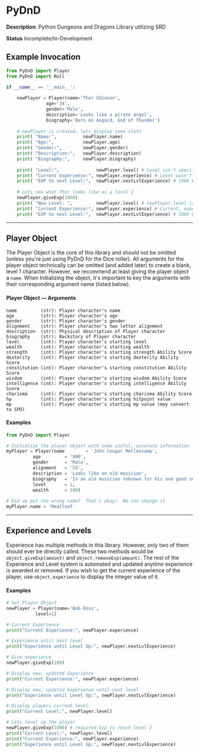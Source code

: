 # PyDnD

**Description**:
Python Dungeons and Dragons Library utilizing SRD

**Status**
Incomplete/In-Development

## Example Invocation

```python
from PyDnD import Player
from PyDnD import Roll

if __name__ == '__main__':
		
	newPlayer = Player(name='Thor Odinson', 
			   age='34', 
			   gender='Male', 
			   description='Looks like a pirate angel', 
			   biography='Born on Asgard, God of Thunder')
		
	# newPlayer is created, lets display some stats
	print( "Name:",          newPlayer.name)
	print( "Age:",           newPlayer.age)
	print( "Gender:",        newPlayer.gender)
	print( "Description:",   newPlayer.description)
	print( "Biography:",     newPlayer.biography)
	
	print( "Level:",              newPlayer.level) # Level isn't specified in creation, so level is 1
	print( "Current Experience:", newPlayer.experience) # Level wasn't specified, so current xp is 0
	print( "EXP to next Level:",  newPlayer.nextLvlExperience) # 1000 Experience is required to get to level 2
	
	# Lets see what Thor looks like as a level 2
	newPlayer.giveExp(1000)
	print( "New Level: ",         newPlayer.level) # newPlayer.level is automatically increased when XP threshold increases
	print( "Current Experience:", newPlayer.experience) # Current, experience after leveling up
	print( "EXP to next Level:",  newPlayer.nextLvlExperience) # 3000 Experience is required to get to level 3
  ```
***

## Player Object

  The Player Object is the core of this library and should not be omitted (unless you're just using PyDnD for the Dice roller).  All arguments for the player object technically can be omitted (and added later) to create a blank, level 1 character.  However, we recommend at least giving the player object a `name`.  When Initializing the object, it's important to key the arguments with their corresponding argument name (listed below).
  
#### Player Object — Arguments
```
name         (str): Player character's name
age          (str): Player character's age
gender       (str): Player character's gender
alignment    (str): Player character's two letter alignment
description  (str): Physical description of Player character
biography    (str): Backstory of Player character	
level        (int): Player character's starting level
wealth       (int): Player character's starting wealth	
strength     (int): Player character's starting strength Ability Score
dexterity    (int): Player character's starting dexterity Ability Score
constitution (int): Player character's starting constitution Ability Score
wisdom       (int): Player character's starting wisdom Ability Score
intelligence (int): Player character's starting intelligence Ability Score
charisma     (int): Player character's starting charisma Ability Score
hp           (int): Player character's starting hitpoint value
mp           (int): Player character's starting mp value (may convert to SPD)
```

#### Examples
```python
from PyDnD import Player

# Initialize the player object with some useful, accurate information
myPlayer = Player(name        = 'John Cougar Mellencamp',
		  age         = '900',
		  gender      = 'Male',
		  alignment   = 'CG',
		  description = 'Looks like an old musician',
		  biography   = 'Is an old musician reknown for his one good song',
		  level       = 1,
		  wealth      = 100)	  
		  
# Did we put the wrong name?  That's okay!  We can change it
myPlayer.name = 'Meatloaf'
```
***

## Experience and Levels

  Experience has multiple methods in this library.  However, only two of them should ever be directly called.  These two methods would be `object.giveExp(amount)` and `object.removeExp(amount)`.  The rest of the Experience and Level system is automated and updated anytime experience is awarded or removed.  If you wish to get the current experience of the player, use `object.experience` to display the integer value of it.

#### Examples
```python
# Set Player Object
newPlayer = Player(name='Bob Ross',
		   level=1)

# Current Experience
print("Current Experience:", newPlayer.experience)

# Experience until next level
print("Experience until Level Up:", newPlayer.nextLvlExperience)

# Give experience
newPlayer.giveExp(100)

# Display new, updated Experience
print("Current Experience:", newPlayer.experience)

# Display new, updated Experience until next level
print("Experience until Level Up:", newPlayer.nextLvlExperience)

# Display players current level
print("Current Level:", newPlayer.level)

# Lets level up the player
newPlayer.giveExp(1000) # required Exp to reach level 2
print("Current Level:", newPlayer.level)
print("Current Experience:", newPlayer.experience)
print("Experience until Level Up:", newPlayer.nextLvlExperience)
```


